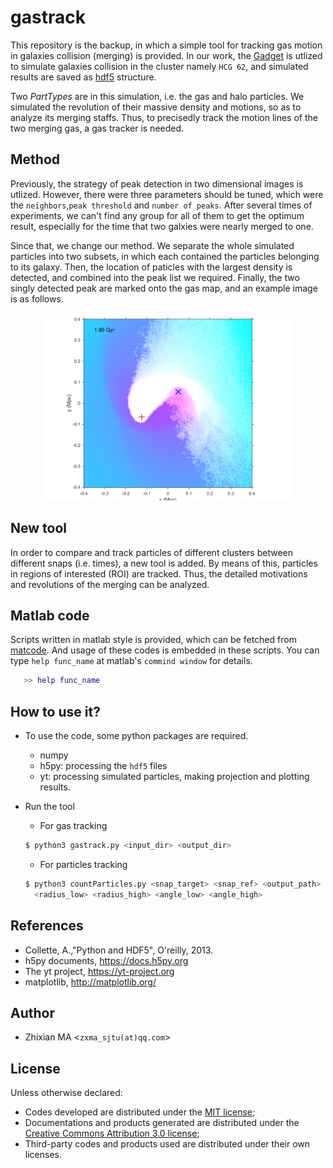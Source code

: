 # gastrack

This repository is the backup, in which a simple tool for tracking gas motion in galaxies collision (merging) is provided. In our work, the [Gadget](http://www.gadgetcode.org/) is utlized to simulate galaxies collision in the cluster namely `HCG 62`, and simulated results are saved as [hdf5](https://support.hdfgroup.org/HDF5/) structure. 

Two *PartTypes* are in this simulation, i.e. the gas and halo particles. We simulated the revolution of their massive density and motions, 
so as to analyze its merging staffs. Thus, to precisedly track the motion lines of the two merging gas, a gas tracker is needed.

## Method
Previously, the strategy of peak detection in two dimensional images is utlized. However, there were three parameters should be tuned, which were the `neighbors`,`peak threshold` and `number of peaks`. After several times of experiments, we can't find any group for all of them to get the optimum result, especially for the time that two galxies were nearly merged to one.

Since that, we change our method. We separate the whole simulated particles into two subsets, in which each contained the particles belonging to its galaxy. Then, the location of paticles with the largest density is detected, and combined into the peak list we required. Finally, the two singly detected peak are marked onto the gas map, and an example image is as follows. 

<center>
<img src="https://github.com/myinxd/gastrack/blob/master/example/gas_example.png" width=400 />
</center>

## New tool 
In order to compare and track particles of different clusters between different snaps (i.e. times), a new tool is added. By means of this, particles in regions of interested (ROI) are tracked. Thus, the detailed motivations and revolutions of the merging can be analyzed.  

## Matlab code
Scripts written in matlab style is provided, which can be fetched from [matcode](https://github.com/myinxd/gastrack/tree/master/matcode). And usage of these codes is embedded in these scripts.
You can type `help func_name` at matlab's `commind window` for details.

```matlab
   >> help func_name
```

## How to use it?
- To use the code, some python packages are required. 
  - numpy
  - h5py: processing the `hdf5` files
  - yt: processing simulated particles, making projection and plotting results.

- Run the tool
  - For gas tracking
  ```sh
  $ python3 gastrack.py <input_dir> <output_dir>
  ```
  - For particles tracking
  ```sh
  $ python3 countParticles.py <snap_target> <snap_ref> <output_path> <numhalo> <num gas> \\
    <radius_low> <radius_high> <angle_low> <angle_high>
  ```

## References
- Collette, A.,"Python and HDF5", O'reilly, 2013.
- h5py documents, https://docs.h5py.org
- The yt project, https://yt-project.org
- matplotlib, http://matplotlib.org/

## Author
- Zhixian MA <`zxma_sjtu(at)qq.com`>

## License
Unless otherwise declared:

- Codes developed are distributed under the [MIT license](https://opensource.org/licenses/mit-license.php);
- Documentations and products generated are distributed under the [Creative Commons Attribution 3.0 license](https://creativecommons.org/licenses/by/3.0/us/deed.en_US);
- Third-party codes and products used are distributed under their own licenses.
